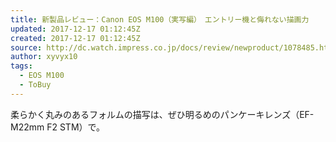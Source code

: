 ```yaml
---
title: 新製品レビュー：Canon EOS M100（実写編）　エントリー機と侮れない描画力
updated: 2017-12-17 01:12:45Z
created: 2017-12-17 01:12:45Z
source: http://dc.watch.impress.co.jp/docs/review/newproduct/1078485.html
author: xyvyx10
tags:
  - EOS M100
  - ToBuy
---
```


柔らかく丸みのあるフォルムの描写は、ぜひ明るめのパンケーキレンズ（EF-M22mm F2 STM）で。